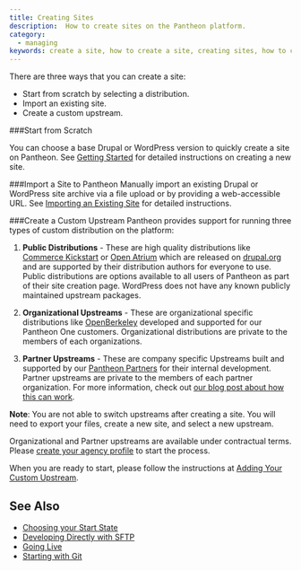 ```yaml
---
title: Creating Sites
description:  How to create sites on the Pantheon platform.
category:
  - managing
keywords: create a site, how to create a site, creating sites, how to create a site on pantheon, import a site
---
```

There are three ways that you can create a site:  

* Start from scratch by selecting a distribution.  
* Import an existing site.  
* Create a custom upstream.  

###Start from Scratch

You can choose a base Drupal or WordPress version to quickly create a site on Pantheon. See [Getting Started](/docs/articles/getting-started) for detailed instructions on creating a new site.

###Import a Site to Pantheon
Manually import an existing Drupal or WordPress site archive via a file upload or by providing a web-accessible URL. See [Importing an Existing Site](https://pantheon.io/docs/articles/sites/create/importing-an-existing-site/) for detailed instructions.

###Create a Custom Upstream
Pantheon provides support for running three types of custom distribution on the platform:

1. **Public Distributions** - These are high quality distributions like [Commerce Kickstart](http://drupal.org/project/commerce_kickstart) or [Open Atrium](http://drupal.org/project/openatrium) which are released on [drupal.org](https://drupal.org/) and are supported by their distribution authors for everyone to use. Public distributions are options available to all users of Pantheon as part of their site creation page. WordPress does not have any known publicly maintained upstream packages.

2. **Organizational Upstreams** - These are organizational specific distributions like [OpenBerkeley](http://vcaf.berkeley.edu/initiatives/vcio-projects/open-berkeley) developed and supported for our Pantheon One customers. Organizational distributions are private to the members of each organizations.

3. **Partner Upstreams** - These are company specific Upstreams built and supported by our [Pantheon Partners](https://www.getpantheon.com/partners/program) for their internal development. Partner upstreams are private to the members of each partner organization. For more information, check out [our blog post about how this can work](https://www.getpantheon.com/blog/building-sites-common-codebases-pantheon-one-agencies).

<div class="alert alert-warning" role="alert">
<strong>Note</strong>: You are not able to switch upstreams after creating a site. You will need to export your files, create a new site, and select a new upstream.</div>

Organizational and Partner upstreams are available under contractual terms. Please [create your agency profile](/docs/articles/organizations/pantheon-for-agencies/#create-your-agency-profile) to start the process.

When you are ready to start, please follow the instructions at [Adding Your Custom Upstream](/docs/articles/organizations/adding-a-custom-upstream).  

## See Also
 - [Choosing your Start State](docs/articles/sites/create/choosing-start-state/)
 - [Developing Directly with SFTP](/docs/articles/sites/code/developing-directly-with-sftp-mode/)
 - [Going Live](/docs/articles/going-live/)
 - [Starting with Git](/docs/articles/local/starting-with-git/)
